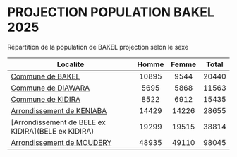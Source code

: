 # PROJECTION POPULATION BAKEL 2025
	
Répartition de la population de BAKEL projection selon le sexe
	
| Localite  | Homme | Femme | Total |
| --------- |:-----:|:-----:|:-----:|
| [Commune de BAKEL](BAKEL) | 10895 | 9544 | 20440 |
| [Commune de DIAWARA](DIAWARA) | 5695 | 5868 | 11563 |
| [Commune de KIDIRA](KIDIRA) | 8522 | 6912 | 15435 |
| [Arrondissement de KENIABA](KENIABA) | 14429 | 14226 | 28655 |
| [Arrondissement de BELE ex KIDIRA](BELE ex KIDIRA) | 19299 | 19515 | 38814 |
| [Arrondissement de MOUDERY](MOUDERY) | 48935 | 49110 | 98045 |
